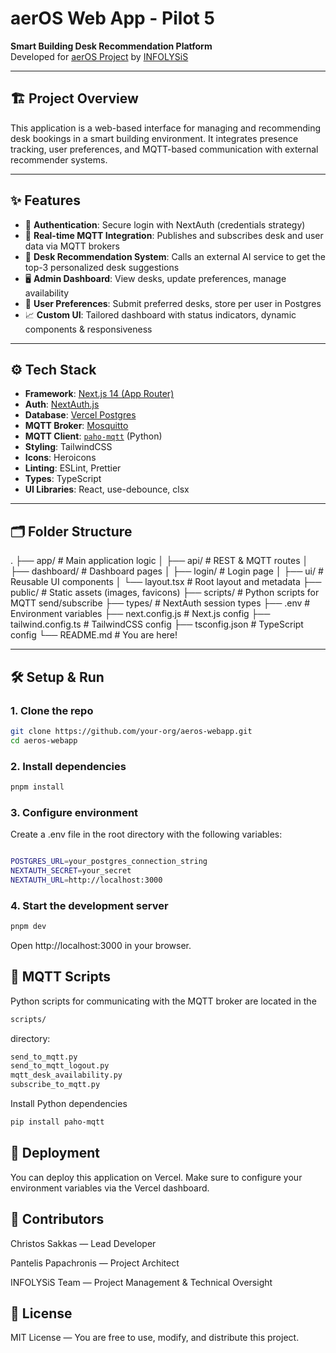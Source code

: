 # aerOS Web App - Pilot 5

**Smart Building Desk Recommendation Platform**  
Developed for [aerOS Project](https://aeros-project.eu) by [INFOLYSiS](https://infolysis.gr)

---

## 🏗 Project Overview

This application is a web-based interface for managing and recommending desk bookings in a smart building environment. It integrates presence tracking, user preferences, and MQTT-based communication with external recommender systems.

---

## ✨ Features

- 🔐 **Authentication**: Secure login with NextAuth (credentials strategy)
- 📡 **Real-time MQTT Integration**: Publishes and subscribes desk and user data via MQTT brokers
- 🧠 **Desk Recommendation System**: Calls an external AI service to get the top-3 personalized desk suggestions
- 🖥 **Admin Dashboard**: View desks, update preferences, manage availability
- 🧾 **User Preferences**: Submit preferred desks, store per user in Postgres
- 📈 **Custom UI**: Tailored dashboard with status indicators, dynamic components & responsiveness

---

## ⚙️ Tech Stack

- **Framework**: [Next.js 14 (App Router)](https://nextjs.org)
- **Auth**: [NextAuth.js](https://next-auth.js.org)
- **Database**: [Vercel Postgres](https://vercel.com/docs/storage/vercel-postgres)
- **MQTT Broker**: [Mosquitto](https://mosquitto.org)
- **MQTT Client**: [`paho-mqtt`](https://pypi.org/project/paho-mqtt/) (Python)
- **Styling**: TailwindCSS
- **Icons**: Heroicons
- **Linting**: ESLint, Prettier
- **Types**: TypeScript
- **UI Libraries**: React, use-debounce, clsx

---

## 🗂 Folder Structure

. ├── app/ # Main application logic │ ├── api/ # REST & MQTT routes │ ├── dashboard/ # Dashboard pages │ ├── login/ # Login page │ ├── ui/ # Reusable UI components │ └── layout.tsx # Root layout and metadata ├── public/ # Static assets (images, favicons) ├── scripts/ # Python scripts for MQTT send/subscribe ├── types/ # NextAuth session types ├── .env # Environment variables ├── next.config.js # Next.js config ├── tailwind.config.ts # TailwindCSS config ├── tsconfig.json # TypeScript config └── README.md # You are here!


---

## 🛠️ Setup & Run

### **1. Clone the repo**

```bash
git clone https://github.com/your-org/aeros-webapp.git
cd aeros-webapp
```

### **2. Install dependencies**
```bash
pnpm install
```

### **3. Configure environment**
Create a .env file in the root directory with the following variables:
```bash

POSTGRES_URL=your_postgres_connection_string
NEXTAUTH_SECRET=your_secret
NEXTAUTH_URL=http://localhost:3000
```

### **4. Start the development server**
```bash
pnpm dev
```
Open http://localhost:3000 in your browser.


## 🧪 MQTT Scripts

Python scripts for communicating with the MQTT broker are located in the 
```bash
scripts/
```
 directory:

 ```bash
send_to_mqtt.py
send_to_mqtt_logout.py
mqtt_desk_availability.py
subscribe_to_mqtt.py
```
Install Python dependencies
 ```bash
pip install paho-mqtt
```


## 🚀 Deployment

You can deploy this application on Vercel. Make sure to configure your environment variables via the Vercel dashboard.

## 👥 Contributors

Christos Sakkas — Lead Developer

Pantelis Papachronis — Project Architect

INFOLYSiS Team — Project Management & Technical Oversight

## 📄 License

MIT License — You are free to use, modify, and distribute this project.

